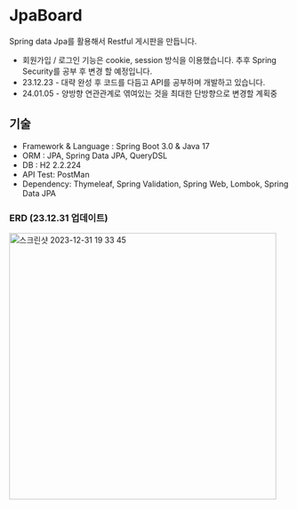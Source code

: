 # JpaBoard
Spring data Jpa를 활용해서 Restful 게시판을 만듭니다.
- 회원가입 / 로그인 기능은 cookie, session 방식을 이용했습니다. 추후 Spring Security를 공부 후 변경 할 예정입니다.
- 23.12.23 - 대략 완성 후 코드를 다듬고 API를 공부하며 개발하고 있습니다.
- 24.01.05 - 양방향 연관관계로 엮여있는 것을 최대한 단방향으로 변경할 계획중

## 기술
- Framework & Language : Spring Boot 3.0 & Java 17
- ORM : JPA, Spring Data JPA, QueryDSL 
- DB : H2 2.2.224
- API Test: PostMan
- Dependency: Thymeleaf, Spring Validation, Spring Web, Lombok, Spring Data JPA

### ERD (23.12.31 업데이트)
<img width="480" alt="스크린샷 2023-12-31 19 33 45" src="https://github.com/pp8817/JpaBoard/assets/71458064/55598ebf-81a1-49e3-9c63-ec064b7a31f2">
